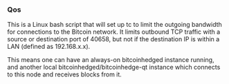 ### Qos ###

This is a Linux bash script that will set up tc to limit the outgoing bandwidth for connections to the Bitcoin network. It limits outbound TCP traffic with a source or destination port of 40658, but not if the destination IP is within a LAN (defined as 192.168.x.x).

This means one can have an always-on bitcoinhedged instance running, and another local bitcoinhedged/bitcoinhedge-qt instance which connects to this node and receives blocks from it.
